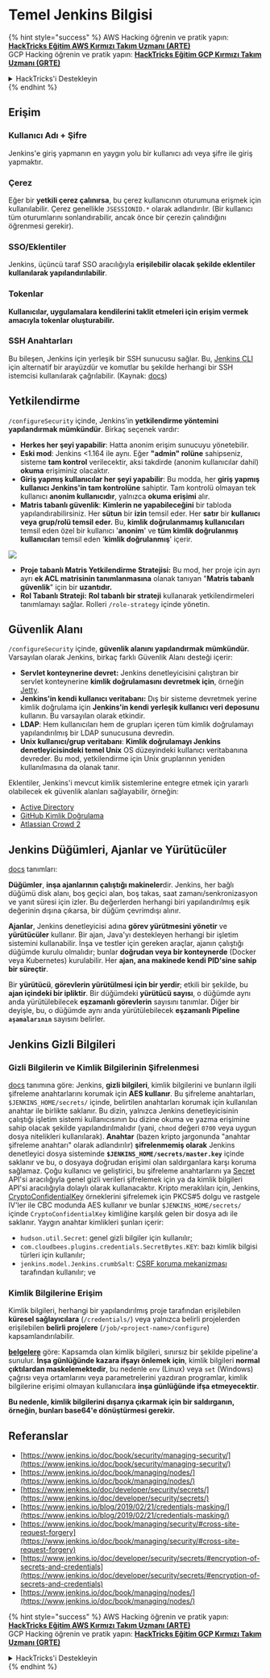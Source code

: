 # Temel Jenkins Bilgisi

{% hint style="success" %}
AWS Hacking öğrenin ve pratik yapın:<img src="../../.gitbook/assets/image (1) (1) (1).png" alt="" data-size="line">[**HackTricks Eğitim AWS Kırmızı Takım Uzmanı (ARTE)**](https://training.hacktricks.xyz/courses/arte)<img src="../../.gitbook/assets/image (1) (1) (1).png" alt="" data-size="line">\
GCP Hacking öğrenin ve pratik yapın: <img src="../../.gitbook/assets/image (2).png" alt="" data-size="line">[**HackTricks Eğitim GCP Kırmızı Takım Uzmanı (GRTE)**<img src="../../.gitbook/assets/image (2).png" alt="" data-size="line">](https://training.hacktricks.xyz/courses/grte)

<details>

<summary>HackTricks'i Destekleyin</summary>

* [**abonelik planlarını**](https://github.com/sponsors/carlospolop) kontrol edin!
* **💬 [**Discord grubuna**](https://discord.gg/hRep4RUj7f) veya [**telegram grubuna**](https://t.me/peass) katılın ya da **Twitter'da** 🐦 [**@hacktricks\_live**](https://twitter.com/hacktricks_live)** bizi takip edin.**
* **Hacking ipuçlarını paylaşmak için** [**HackTricks**](https://github.com/carlospolop/hacktricks) ve [**HackTricks Cloud**](https://github.com/carlospolop/hacktricks-cloud) github reposuna PR gönderin.

</details>
{% endhint %}

## Erişim

### Kullanıcı Adı + Şifre

Jenkins'e giriş yapmanın en yaygın yolu bir kullanıcı adı veya şifre ile giriş yapmaktır.

### Çerez

Eğer bir **yetkili çerez çalınırsa**, bu çerez kullanıcının oturumuna erişmek için kullanılabilir. Çerez genellikle `JSESSIONID.*` olarak adlandırılır. (Bir kullanıcı tüm oturumlarını sonlandırabilir, ancak önce bir çerezin çalındığını öğrenmesi gerekir).

### SSO/Eklentiler

Jenkins, üçüncü taraf SSO aracılığıyla **erişilebilir olacak şekilde eklentiler kullanılarak yapılandırılabilir**.

### Tokenlar

**Kullanıcılar, uygulamalara kendilerini taklit etmeleri için erişim vermek amacıyla tokenlar oluşturabilir.**

### SSH Anahtarları

Bu bileşen, Jenkins için yerleşik bir SSH sunucusu sağlar. Bu, [Jenkins CLI](https://www.jenkins.io/doc/book/managing/cli/) için alternatif bir arayüzdür ve komutlar bu şekilde herhangi bir SSH istemcisi kullanılarak çağrılabilir. (Kaynak: [docs](https://plugins.jenkins.io/sshd/))

## Yetkilendirme

`/configureSecurity` içinde, Jenkins'in **yetkilendirme yöntemini yapılandırmak mümkündür**. Birkaç seçenek vardır:

* **Herkes her şeyi yapabilir**: Hatta anonim erişim sunucuyu yönetebilir.
* **Eski mod**: Jenkins <1.164 ile aynı. Eğer **"admin" rolüne** sahipseniz, sisteme **tam kontrol** verilecektir, aksi takdirde (anonim kullanıcılar dahil) **okuma** erişiminiz olacaktır.
* **Giriş yapmış kullanıcılar her şeyi yapabilir**: Bu modda, her **giriş yapmış kullanıcı Jenkins'in tam kontrolüne** sahiptir. Tam kontrolü olmayan tek kullanıcı **anonim kullanıcıdır**, yalnızca **okuma erişimi** alır.
* **Matris tabanlı güvenlik**: **Kimlerin ne yapabileceğini** bir tabloda yapılandırabilirsiniz. Her **sütun** bir **izin** temsil eder. Her **satır** bir **kullanıcı veya grup/rolü temsil eder.** Bu, **kimlik doğrulanmamış kullanıcıları** temsil eden özel bir kullanıcı '**anonim**' ve **tüm kimlik doğrulanmış kullanıcıları** temsil eden '**kimlik doğrulanmış**' içerir.

![](<../../.gitbook/assets/image (149).png>)

* **Proje tabanlı Matris Yetkilendirme Stratejisi:** Bu mod, her proje için ayrı ayrı **ek ACL matrisinin tanımlanmasına** olanak tanıyan "**Matris tabanlı güvenlik**" için bir **uzantıdır.**
* **Rol Tabanlı Strateji:** **Rol tabanlı bir strateji** kullanarak yetkilendirmeleri tanımlamayı sağlar. Rolleri `/role-strategy` içinde yönetin.

## **Güvenlik Alanı**

`/configureSecurity` içinde, **güvenlik alanını yapılandırmak mümkündür.** Varsayılan olarak Jenkins, birkaç farklı Güvenlik Alanı desteği içerir:

* **Servlet konteynerine devret:** Jenkins denetleyicisini çalıştıran bir servlet konteynerine **kimlik doğrulamasını devretmek için**, örneğin [Jetty](https://www.eclipse.org/jetty/).
* **Jenkins'in kendi kullanıcı veritabanı:** Dış bir sisteme devretmek yerine kimlik doğrulama için **Jenkins'in kendi yerleşik kullanıcı veri deposunu** kullanın. Bu varsayılan olarak etkindir.
* **LDAP**: Hem kullanıcıları hem de grupları içeren tüm kimlik doğrulamayı yapılandırılmış bir LDAP sunucusuna devredin.
* **Unix kullanıcı/grup veritabanı**: **Kimlik doğrulamayı Jenkins denetleyicisindeki temel Unix** OS düzeyindeki kullanıcı veritabanına devreder. Bu mod, yetkilendirme için Unix gruplarının yeniden kullanılmasına da olanak tanır.

Eklentiler, Jenkins'i mevcut kimlik sistemlerine entegre etmek için yararlı olabilecek ek güvenlik alanları sağlayabilir, örneğin:

* [Active Directory](https://plugins.jenkins.io/active-directory)
* [GitHub Kimlik Doğrulama](https://plugins.jenkins.io/github-oauth)
* [Atlassian Crowd 2](https://plugins.jenkins.io/crowd2)

## Jenkins Düğümleri, Ajanlar ve Yürütücüler

[docs](https://www.jenkins.io/doc/book/managing/nodes/) tanımları:

**Düğümler**, **inşa ajanlarının çalıştığı makineler**dir. Jenkins, her bağlı düğümü disk alanı, boş geçici alan, boş takas, saat zamanı/senkronizasyon ve yanıt süresi için izler. Bu değerlerden herhangi biri yapılandırılmış eşik değerinin dışına çıkarsa, bir düğüm çevrimdışı alınır.

**Ajanlar**, Jenkins denetleyicisi adına **görev yürütmesini yönetir** ve **yürütücüler** kullanır. Bir ajan, Java'yı destekleyen herhangi bir işletim sistemini kullanabilir. İnşa ve testler için gereken araçlar, ajanın çalıştığı düğümde kurulu olmalıdır; bunlar **doğrudan veya bir konteynerde** (Docker veya Kubernetes) kurulabilir. Her **ajan, ana makinede kendi PID'sine sahip bir süreçtir**.

Bir **yürütücü**, **görevlerin yürütülmesi için bir yerdir**; etkili bir şekilde, bu **ajan içindeki bir ipliktir**. Bir düğümdeki **yürütücü sayısı**, o düğümde aynı anda yürütülebilecek **eşzamanlı görevlerin** sayısını tanımlar. Diğer bir deyişle, bu, o düğümde aynı anda yürütülebilecek **eşzamanlı Pipeline `aşamalarının`** sayısını belirler.

## Jenkins Gizli Bilgileri

### Gizli Bilgilerin ve Kimlik Bilgilerinin Şifrelenmesi

[docs](https://www.jenkins.io/doc/developer/security/secrets/#encryption-of-secrets-and-credentials) tanımına göre: Jenkins, **gizli bilgileri**, kimlik bilgilerini ve bunların ilgili şifreleme anahtarlarını korumak için **AES kullanır**. Bu şifreleme anahtarları, `$JENKINS_HOME/secrets/` içinde, belirtilen anahtarları korumak için kullanılan anahtar ile birlikte saklanır. Bu dizin, yalnızca Jenkins denetleyicisinin çalıştığı işletim sistemi kullanıcısının bu dizine okuma ve yazma erişimine sahip olacak şekilde yapılandırılmalıdır (yani, `chmod` değeri `0700` veya uygun dosya nitelikleri kullanılarak). **Anahtar** (bazen kripto jargonunda "anahtar şifreleme anahtarı" olarak adlandırılır) **şifrelenmemiş olarak** Jenkins denetleyici dosya sisteminde **`$JENKINS_HOME/secrets/master.key`** içinde saklanır ve bu, o dosyaya doğrudan erişimi olan saldırganlara karşı koruma sağlamaz. Çoğu kullanıcı ve geliştirici, bu şifreleme anahtarlarını ya [Secret](https://javadoc.jenkins.io/byShortName/Secret) API'si aracılığıyla genel gizli verileri şifrelemek için ya da kimlik bilgileri API'si aracılığıyla dolaylı olarak kullanacaktır. Kripto meraklıları için, Jenkins, [CryptoConfidentialKey](https://javadoc.jenkins.io/byShortName/CryptoConfidentialKey) örneklerini şifrelemek için PKCS#5 dolgu ve rastgele IV'ler ile CBC modunda AES kullanır ve bunlar `$JENKINS_HOME/secrets/` içinde `CryptoConfidentialKey` kimliğine karşılık gelen bir dosya adı ile saklanır. Yaygın anahtar kimlikleri şunları içerir:

* `hudson.util.Secret`: genel gizli bilgiler için kullanılır;
* `com.cloudbees.plugins.credentials.SecretBytes.KEY`: bazı kimlik bilgisi türleri için kullanılır;
* `jenkins.model.Jenkins.crumbSalt`: [CSRF koruma mekanizması](https://www.jenkins.io/doc/book/managing/security/#cross-site-request-forgery) tarafından kullanılır; ve

### Kimlik Bilgilerine Erişim

Kimlik bilgileri, herhangi bir yapılandırılmış proje tarafından erişilebilen **küresel sağlayıcılara** (`/credentials/`) veya yalnızca belirli projelerden erişilebilen **belirli projelere** (`/job/<project-name>/configure`) kapsamlandırılabilir.

[**belgelere**](https://www.jenkins.io/blog/2019/02/21/credentials-masking/) göre: Kapsamda olan kimlik bilgileri, sınırsız bir şekilde pipeline'a sunulur. **İnşa günlüğünde kazara ifşayı önlemek için**, kimlik bilgileri **normal çıktılardan maskelemektedir**, bu nedenle `env` (Linux) veya `set` (Windows) çağrısı veya ortamlarını veya parametrelerini yazdıran programlar, kimlik bilgilerine erişimi olmayan kullanıcılara **inşa günlüğünde ifşa etmeyecektir**.

**Bu nedenle, kimlik bilgilerini dışarıya çıkarmak için bir saldırganın, örneğin, bunları base64'e dönüştürmesi gerekir.**

## Referanslar

* [https://www.jenkins.io/doc/book/security/managing-security/](https://www.jenkins.io/doc/book/security/managing-security/)
* [https://www.jenkins.io/doc/book/managing/nodes/](https://www.jenkins.io/doc/book/managing/nodes/)
* [https://www.jenkins.io/doc/developer/security/secrets/](https://www.jenkins.io/doc/developer/security/secrets/)
* [https://www.jenkins.io/blog/2019/02/21/credentials-masking/](https://www.jenkins.io/blog/2019/02/21/credentials-masking/)
* [https://www.jenkins.io/doc/book/managing/security/#cross-site-request-forgery](https://www.jenkins.io/doc/book/managing/security/#cross-site-request-forgery)
* [https://www.jenkins.io/doc/developer/security/secrets/#encryption-of-secrets-and-credentials](https://www.jenkins.io/doc/developer/security/secrets/#encryption-of-secrets-and-credentials)
* [https://www.jenkins.io/doc/book/managing/nodes/](https://www.jenkins.io/doc/book/managing/nodes/)

{% hint style="success" %}
AWS Hacking öğrenin ve pratik yapın:<img src="../../.gitbook/assets/image (1) (1) (1).png" alt="" data-size="line">[**HackTricks Eğitim AWS Kırmızı Takım Uzmanı (ARTE)**](https://training.hacktricks.xyz/courses/arte)<img src="../../.gitbook/assets/image (1) (1) (1).png" alt="" data-size="line">\
GCP Hacking öğrenin ve pratik yapın: <img src="../../.gitbook/assets/image (2).png" alt="" data-size="line">[**HackTricks Eğitim GCP Kırmızı Takım Uzmanı (GRTE)**<img src="../../.gitbook/assets/image (2).png" alt="" data-size="line">](https://training.hacktricks.xyz/courses/grte)

<details>

<summary>HackTricks'i Destekleyin</summary>

* [**abonelik planlarını**](https://github.com/sponsors/carlospolop) kontrol edin!
* **💬 [**Discord grubuna**](https://discord.gg/hRep4RUj7f) veya [**telegram grubuna**](https://t.me/peass) katılın ya da **Twitter'da** 🐦 [**@hacktricks\_live**](https://twitter.com/hacktricks_live)** bizi takip edin.**
* **Hacking ipuçlarını paylaşmak için** [**HackTricks**](https://github.com/carlospolop/hacktricks) ve [**HackTricks Cloud**](https://github.com/carlospolop/hacktricks-cloud) github reposuna PR gönderin.

</details>
{% endhint %}
